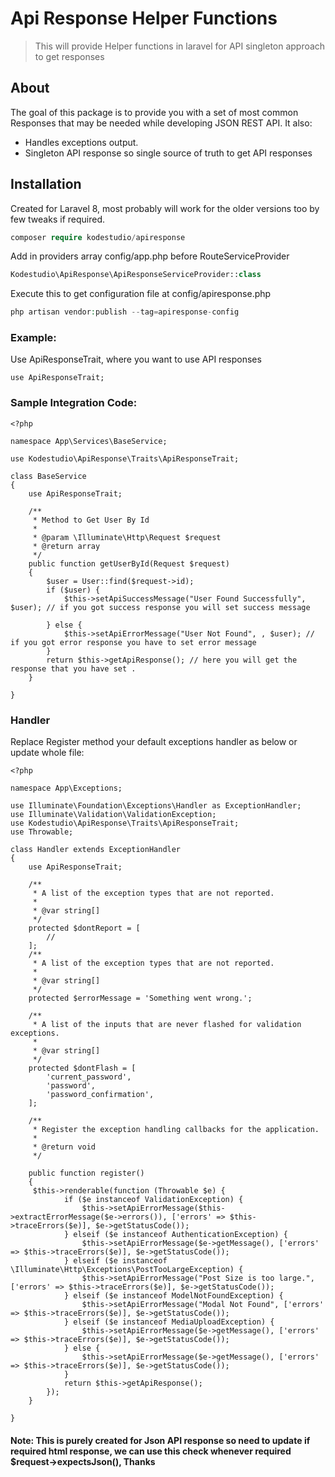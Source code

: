 # Api Response Helper Functions

> This will provide Helper functions in laravel for API singleton approach to get responses
## About
The goal of this package is to provide you with a set of most common Responses that may be needed while developing JSON REST API. It also:
* Handles exceptions output.
* Singleton API response so single source of truth to get API responses 

## Installation
Created for Laravel 8, most probably will work for the older versions too by few tweaks if required.

```php
composer require kodestudio/apiresponse
```
Add in providers array config/app.php before RouteServiceProvider
```php
Kodestudio\ApiResponse\ApiResponseServiceProvider::class
```
Execute this to get configuration file at config/apiresponse.php 
```php
php artisan vendor:publish --tag=apiresponse-config
```
### Example:
Use ApiResponseTrait, where you want to use API responses

```
use ApiResponseTrait;
```
### Sample Integration Code:
```
<?php

namespace App\Services\BaseService;

use Kodestudio\ApiResponse\Traits\ApiResponseTrait;

class BaseService
{
    use ApiResponseTrait;
    
    /**
     * Method to Get User By Id
     *
     * @param \Illuminate\Http\Request $request
     * @return array
     */
    public function getUserById(Request $request)
    {
        $user = User::find($request->id);
        if ($user) {
            $this->setApiSuccessMessage("User Found Successfully", $user); // if you got success response you will set success message

        } else {
            $this->setApiErrorMessage("User Not Found", , $user); // if you got error response you have to set error message
        }
        return $this->getApiResponse(); // here you will get the response that you have set .
    }

}

```

### Handler

Replace Register method your default exceptions handler as below or update whole file: 

```
<?php

namespace App\Exceptions;

use Illuminate\Foundation\Exceptions\Handler as ExceptionHandler;
use Illuminate\Validation\ValidationException;
use Kodestudio\ApiResponse\Traits\ApiResponseTrait;
use Throwable;

class Handler extends ExceptionHandler
{
    use ApiResponseTrait;

    /**
     * A list of the exception types that are not reported.
     *
     * @var string[]
     */
    protected $dontReport = [
        //
    ];
    /**
     * A list of the exception types that are not reported.
     *
     * @var string[]
     */
    protected $errorMessage = 'Something went wrong.';

    /**
     * A list of the inputs that are never flashed for validation exceptions.
     *
     * @var string[]
     */
    protected $dontFlash = [
        'current_password',
        'password',
        'password_confirmation',
    ];

    /**
     * Register the exception handling callbacks for the application.
     *
     * @return void
     */

    public function register()
    {
     $this->renderable(function (Throwable $e) {
            if ($e instanceof ValidationException) {
                $this->setApiErrorMessage($this->extractErrorMessage($e->errors()), ['errors' => $this->traceErrors($e)], $e->getStatusCode());
            } elseif ($e instanceof AuthenticationException) {
                $this->setApiErrorMessage($e->getMessage(), ['errors' => $this->traceErrors($e)], $e->getStatusCode());
            } elseif ($e instanceof \Illuminate\Http\Exceptions\PostTooLargeException) {
                $this->setApiErrorMessage("Post Size is too large.", ['errors' => $this->traceErrors($e)], $e->getStatusCode());
            } elseif ($e instanceof ModelNotFoundException) {
                $this->setApiErrorMessage("Modal Not Found", ['errors' => $this->traceErrors($e)], $e->getStatusCode());
            } elseif ($e instanceof MediaUploadException) {
                $this->setApiErrorMessage($e->getMessage(), ['errors' => $this->traceErrors($e)], $e->getStatusCode());
            } else {
                $this->setApiErrorMessage($e->getMessage(), ['errors' => $this->traceErrors($e)], $e->getStatusCode());
            }
            return $this->getApiResponse();
        });
    }

}
```
#### Note: This is purely created for Json API response so need to update if required html response, we can use this check whenever required $request->expectsJson(), Thanks
